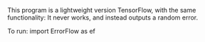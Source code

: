 This program is a lightweight version TensorFlow, with the same functionality:
It never works, and instead outputs a random error.

To run:
import ErrorFlow as ef
